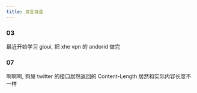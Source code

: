 ```yaml
---
title: 自言自语
---
```


### 03

最近开始学习 gioui, 把 xhe vpn 的 andorid 做完

### 07

啊啊啊, 狗屎 twitter 的接口居然返回的 Content-Length 居然和实际内容长度不一样
